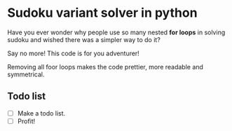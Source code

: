 # Sudoku variant solver in python

Have you ever wonder why people use so many nested **for loops** in solving sudoku and wished there was a simpler way to do it?

Say no more! This code is for you adventurer!

Removing all foor loops makes the code prettier, more readable and symmetrical.

## Todo list

- [ ] Make a todo list.
- [ ] Profit!
